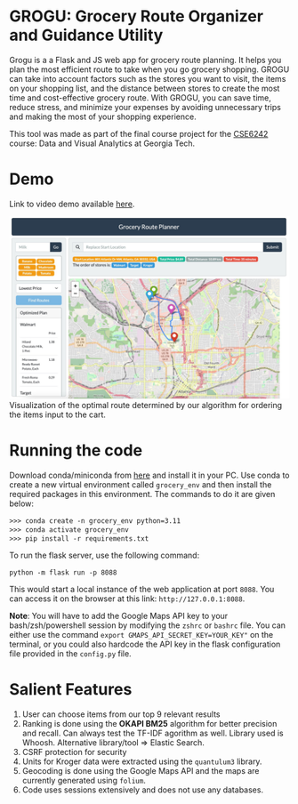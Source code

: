 # GROGU: Grocery Route Organizer and Guidance Utility

Grogu is a a Flask and JS web app for grocery route planning. It helps you plan the most efficient route to take when you go grocery shopping. GROGU can take into account factors such as the stores you want to visit, the items on your shopping list, and the distance between stores to create the most time and cost-effective grocery route. With GROGU, you can save time, reduce stress, and minimize your expenses by avoiding unnecessary trips and making the most of your shopping experience.

This tool was made as part of the final course project for the [CSE6242](https://poloclub.github.io/cse6242-2023spring-campus/) course: Data and Visual Analytics at Georgia Tech. 

# Demo
Link to video demo available [here](https://youtu.be/QFwIVaNrK8I). 

![Route Visualization](./images/Route_Visualization.jpeg)
Visualization of the optimal route determined by our algorithm for ordering the items input to the cart. 

# Running the code

Download conda/miniconda from [here](https://conda.io/projects/conda/en/stable/user-guide/install/download.html) and install it in your PC. Use conda to create a new virtual environment called `grocery_env` and then install the required packages in this environment. The commands to do it are given below:

```
>>> conda create -n grocery_env python=3.11
>>> conda activate grocery_env
>>> pip install -r requirements.txt
```

To run the flask server, use the following command:
```
python -m flask run -p 8088
```

This would start a local instance of the web application at port `8088`. You can access it on the browser at this link: `http://127.0.0.1:8088`. 

**Note**: You will have to add the Google Maps API key to your bash/zsh/powershell session by modifying the `zshrc` or `bashrc` file. You can either use the command `export GMAPS_API_SECRET_KEY=YOUR_KEY"` on the terminal, or you could also hardcode the API key in the flask configuration file provided in the `config.py` file. 

# Salient Features
1. User can choose items from our top 9 relevant results
2. Ranking is done using the **OKAPI BM25** algorithm for better precision and recall. Can always test the TF-IDF agorithm as well. Library used is Whoosh. Alternative library/tool => Elastic Search.
3. CSRF protection for security
4. Units for Kroger data were extracted using the `quantulum3` library.
5. Geocoding is done using the Google Maps API and the maps are currently generated using `folium`.
6. Code uses sessions extensively and does not use any databases.

